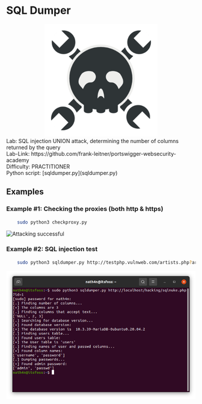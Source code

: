 # SQL Dumper
<center>
<img src="./img/hackaday-security.png" alt="image-logo" width="300"/>
</center>
Lab: SQL injection UNION attack, determining the number of columns returned by the query</br>
Lab-Link: https://github.com/frank-leitner/portswigger-websecurity-academy</br>
Difficulty: PRACTITIONER</br>  
Python script: [sqldumper.py](sqldumper.py)</br>

## Examples

### Example #1: Checking the proxies (both http & https)

```bash
    sudo python3 checkproxy.py
```

![Attacking successful](img/screenshot1.png)

### Example #2: SQL injection test

```bash
    sudo python3 sqldumper.py http://testphp.vulnweb.com/artists.php?artist=-1
```

![Attacking successful](img/screenshot.png)
